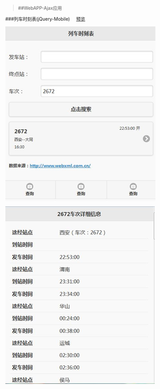 >##WebAPP-Ajax应用

###列车时刻表(jQuery-Mobile)   &nbsp;&nbsp;&nbsp; [预览](https://rawgit.com/Yangfan2016/PersonalWorks/master/webapp/traintimetable-jqm-app/index.html)

![train01](../public-pictures/train01.jpg)


![train02](../public-pictures/train02.jpg)
